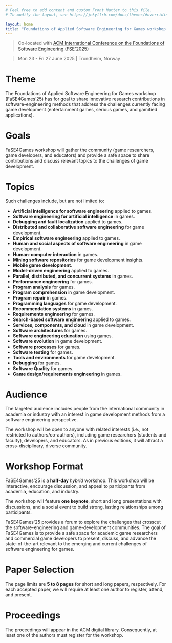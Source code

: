 ```yaml
---
# Feel free to add content and custom Front Matter to this file.
# To modify the layout, see https://jekyllrb.com/docs/themes/#overriding-theme-defaults

layout: home
title: "Foundations of Applied Software Engineering for Games workshop (FaSE4Games’25)"
---
```


> Co-located with [ACM International Conference on the Foundations of Software Engineering (FSE'2025)](https://conf.researchr.org/home/fse-2025)

> Mon 23 - Fri 27 June 2025 | Trondheim, Norway

# Theme
The Foundations of Applied Software Engineering for Games workshop (FaSE4Games’25) has for goal to share innovative research contributions in software-engineering methods that address the challenges currently facing game development (entertainment games, serious games, and gamified applications).

# Goals
FaSE4Games workshop will gather the community (game researchers, game developers, and educators) and provide a safe space to share contributions and discuss relevant topics to the challenges of game development.

# Topics
Such challenges include, but are not limited to:

- **Artificial intelligence for software engineering** applied to games.
- **Software engineering for artificial intelligence** in games.
- **Debugging and fault localization** applied to games.
- **Distributed and collaborative software engineering** for game development.
- **Empirical software engineering** applied to games.
- **Human and social aspects of software engineering** in game development.
- **Human-computer interaction** in games.
- **Mining software repositories** for game development insights.
- **Mobile game development**.
- **Model-driven engineering** applied to games.
- **Parallel, distributed, and concurrent systems** in games.
- **Performance engineering** for games.
- **Program analysis** for games.
- **Program comprehension** in game development.
- **Program repair** in games.
- **Programming languages** for game development.
- **Recommendation systems** in games.
- **Requirements engineering** for games.
- **Search-based software engineering** applied to games.
- **Services, components, and cloud** in game development.
- **Software architectures** for games.
- **Software engineering education** using games.
- **Software evolution** in game development.
- **Software processes** for games.
- **Software testing** for games.
- **Tools and environments** for game development.
- **Debugging** for games.
- **Software Quality** for games.
- **Game design/requirements engineering** in games.


# Audience
The targeted audience includes people from the international community in academia or industry with an interest in game development methods from a software engineering perspective. 

The workshop will be open to anyone with related interests (i.e., not restricted to authors/co-authors), including game researchers (students and faculty), developers, and educators. As in previous editions, it will attract a cross-disciplinary, diverse community.

# Workshop Format

FaSE4Games'25 is a **half-day** _hybrid_ workshop. This workshop will be interactive, encourage discussion, and appeal to participants from academia, education, and industry. 

The workshop will feature **one keynote**, short and long presentations with discussions, and a social event to build strong, lasting relationships among participants. 

FaSE4Games'25 provides a forum to explore the challenges that crosscut the software-engineering and game-development communities. The goal of FaSE4Games is to provide a safe space for academic game researchers and commercial game developers to present, discuss, and advance the state-of-the-art relevant to the emerging and current challenges of software engineering for games.

# Paper Selection

The page limits are **5 to 8 pages** for short and long papers, respectively. For each accepted paper, we will require at least one author to register, attend, and present.

# Proceedings

The proceedings will appear in the ACM digital library. Consequently, at least one of the authors must register for the workshop.



<!-- Find us at **?** -->